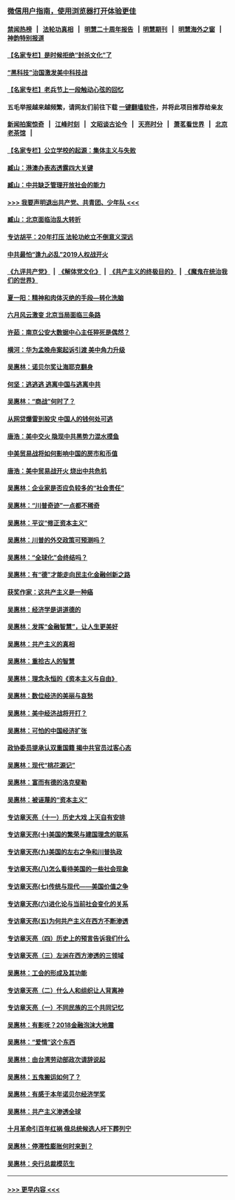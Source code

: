 ### [微信用户指南，使用浏览器打开体验更佳](https://github.com/gfw-breaker/banned-news1/blob/master/indexes/wechat-guide.md?t=0)
#### [禁闻热榜](热点新闻.md?t=0)  &nbsp;&nbsp;|&nbsp;&nbsp; [法轮功真相](https://github.com/gfw-breaker/truth/blob/master/README.md?t=0) &nbsp;&nbsp;|&nbsp;&nbsp; [明慧二十周年报告](https://github.com/gfw-breaker/mh-reports/blob/master/README.md?t=0) &nbsp;&nbsp;|&nbsp;&nbsp;[明慧期刊](https://github.com/gfw-breaker/mh-qikan) &nbsp;&nbsp;|&nbsp;&nbsp; [明慧海外之窗](https://github.com/gfw-breaker/mh-news/blob/master/README.md?t=0) &nbsp;&nbsp;|&nbsp;&nbsp; [神韵特别报道](https://github.com/gfw-breaker/mh-news/blob/master/shenyun.md?t=0)
#### [【名家专栏】是时候拒绝“封杀文化”了](../pages/nsc423/n11814093.md?t=02171211) 
#### [“黑科技”治国激发美中科技战](../pages/nsc423/n11638056.md?t=02171211) 
#### [【名家专栏】老兵节上一段触动心弦的回忆](../pages/nsc423/n11646016.md?t=02171211) 
#### 五毛举报越来越频繁，请网友们前往下载 [一键翻墙软件](https://github.com/gfw-breaker/ssr-accounts)，并将此项目推荐给亲友
#### [新闻拍案惊奇](https://github.com/gfw-breaker/banned-news1/blob/master/pages/link4.md) &nbsp;&nbsp;|&nbsp;&nbsp; [江峰时刻](https://github.com/gfw-breaker/banned-news1/blob/master/pages/link4.md) &nbsp;&nbsp;|&nbsp;&nbsp; [文昭谈古论今](https://github.com/gfw-breaker/banned-news1/blob/master/pages/link4.md) &nbsp;&nbsp;|&nbsp;&nbsp; [天亮时分](https://github.com/gfw-breaker/banned-news1/blob/master/pages/link4.md) &nbsp;&nbsp;|&nbsp;&nbsp; [萧茗看世界](https://github.com/gfw-breaker/banned-news1/blob/master/pages/link4.md) &nbsp;&nbsp;|&nbsp;&nbsp; [北京老茶馆](https://github.com/gfw-breaker/banned-news1/blob/master/pages/link4.md) &nbsp;&nbsp;|&nbsp;&nbsp; 
#### [【名家专栏】公立学校的起源：集体主义与失败](../pages/nsc423/n11601833.md?t=02171211) 
#### [臧山：港澳办表态透露四大关键](../pages/nsc423/n11421628.md?t=02171211) 
#### [臧山：中共缺乏管理开放社会的能力](../pages/nsc423/n11407457.md?t=02171211) 
#### [>>> 我要声明退出共产党、共青团、少年队 <<<](https://github.com/begood0513/goodnews/blob/master/quit/letter.md) 
#### [臧山：北京面临治乱大转折](../pages/nsc423/n11406895.md?t=02171211) 
#### [专访胡平：20年打压 法轮功屹立不倒意义深远](../pages/nsc423/n11398800.md?t=02171211) 
#### [中共最怕“逢九必乱”2019人权战开火](../pages/nsc423/n11385248.md?t=02171211) 
#### [《九评共产党》](https://github.com/begood0513/9ping.md/blob/master/README.md) &nbsp;|&nbsp; [《解体党文化》](../../../../jtdwh.md/blob/master/README.md)  &nbsp;|&nbsp; [《共产主义的终极目的》](../../../../gczydzjmd.md/blob/master/README.md) &nbsp;|&nbsp; [《魔鬼在统治我们的世界》](../../../../mgztzwmdsj.md/blob/master/README.md) 
#### [夏一阳：精神和肉体灭绝的手段—转化洗脑](../pages/nsc423/n11368250.md?t=02171211) 
#### [六月风云激变 北京当局面临三条路](../pages/nsc423/n11313668.md?t=02171211) 
#### [许茹：南京公安大数据中心主任猝死是偶然？](../pages/nsc423/n11064744.md?t=02171211) 
#### [横河：华为孟晚舟案起诉引渡 美中角力升级](../pages/nsc423/n11027230.md?t=02171211) 
#### [吴惠林：诺贝尔奖让海耶克翻身](../pages/nsc423/n10890049.md?t=02171211) 
#### [何坚：逃逃逃 逃离中国与逃离中共](../pages/nsc423/n10592891.md?t=02171211) 
#### [吴惠林：“商战”何时了？](../pages/nsc423/n10573558.md?t=02171211) 
#### [从网贷爆雷到股灾 中国人的钱何处可逃](../pages/nsc423/n10572800.md?t=02171211) 
#### [唐浩：美中交火 隐现中共黑势力混水摸鱼](../pages/nsc423/n10544040.md?t=02171211) 
#### [中美贸易战将如何影响中国的房市和币值](../pages/nsc423/n10543697.md?t=02171211) 
#### [唐浩：美中贸易战开火 烧出中共危机](../pages/nsc423/n10540126.md?t=02171211) 
#### [吴惠林：企业家是否应负较多的“社会责任”](../pages/nsc423/n10535022.md?t=02171211) 
#### [吴惠林：“川普奇迹”一点都不稀奇](../pages/nsc423/n10512808.md?t=02171211) 
#### [吴惠林：平议“修正资本主义”](../pages/nsc423/n10495724.md?t=02171211) 
#### [吴惠林：川普的外交政策可预测吗？](../pages/nsc423/n10462387.md?t=02171211) 
#### [吴惠林：“全球化”会终结吗？](../pages/nsc423/n10452838.md?t=02171211) 
#### [吴惠林：有“德”才能走向民主化金融创新之路](../pages/nsc423/n10432292.md?t=02171211) 
#### [获奖作家：这共产主义是一种癌](../pages/nsc423/n10431541.md?t=02171211) 
#### [吴惠林：经济学是讲道德的](../pages/nsc423/n10398014.md?t=02171211) 
#### [吴惠林：发挥“金融智慧”，让人生更美好](../pages/nsc423/n10375019.md?t=02171211) 
#### [吴惠林：共产主义的真相](../pages/nsc423/n10351394.md?t=02171211) 
#### [吴惠林：重拾古人的智慧](../pages/nsc423/n10337691.md?t=02171211) 
#### [吴惠林：理念永恒的《资本主义与自由》](../pages/nsc423/n10316274.md?t=02171211) 
#### [吴惠林：数位经济的美丽与哀愁](../pages/nsc423/n10292946.md?t=02171211) 
#### [吴惠林：美中经济战将开打？](../pages/nsc423/n10258825.md?t=02171211) 
#### [吴惠林：可怕的中国经济扩张](../pages/nsc423/n10219147.md?t=02171211) 
#### [政协委员提承认双重国籍 揭中共官员过客心态](../pages/nsc423/n10208809.md?t=02171211) 
#### [吴惠林：现代“桃花源记”](../pages/nsc423/n10185234.md?t=02171211) 
#### [吴惠林：富而有德的洛克斐勒](../pages/nsc423/n10142264.md?t=02171211) 
#### [吴惠林：被诬蔑的“资本主义”](../pages/nsc423/n10124816.md?t=02171211) 
#### [专访章天亮（十一）历史大戏 上天自有安排](../pages/nsc423/n10094905.md?t=02171211) 
#### [专访章天亮(十)美国的繁荣与建国理念的联系](../pages/nsc423/n10094899.md?t=02171211) 
#### [专访章天亮(九)美国的左右之争和川普执政](../pages/nsc423/n10094889.md?t=02171211) 
#### [专访章天亮(八)怎么看待美国的一些社会现象](../pages/nsc423/n10094857.md?t=02171211) 
#### [专访章天亮(七)传统与现代——美国价值之争](../pages/nsc423/n10093140.md?t=02171211) 
#### [专访章天亮(六)进化论与当前社会变化的关系](../pages/nsc423/n10092036.md?t=02171211) 
#### [专访章天亮(五)为何共产主义在西方不断渗透](../pages/nsc423/n10083620.md?t=02171211) 
#### [专访章天亮（四）历史上的预言告诉我们什么](../pages/nsc423/n10083606.md?t=02171211) 
#### [专访章天亮（三）左派在西方渗透的三领域](../pages/nsc423/n10081115.md?t=02171211) 
#### [吴惠林：工会的形成及其功能](../pages/nsc423/n10080633.md?t=02171211) 
#### [专访章天亮（二）什么人和组织让人背离神](../pages/nsc423/n10076637.md?t=02171211) 
#### [专访章天亮（一）不同民族的三个共同记忆](../pages/nsc423/n10074188.md?t=02171211) 
#### [吴惠林：有影呒？2018金融泡沫大地震](../pages/nsc423/n10040534.md?t=02171211) 
#### [吴惠林：“爱情”这个东西](../pages/nsc423/n10019423.md?t=02171211) 
#### [吴惠林：由台湾劳动部政次请辞说起](../pages/nsc423/n9979679.md?t=02171211) 
#### [吴惠林：五鬼搬运如何了？](../pages/nsc423/n9925338.md?t=02171211) 
#### [吴惠林：有感于本年诺贝尔经济学奖](../pages/nsc423/n9871883.md?t=02171211) 
#### [吴惠林：共产主义渗透全球](../pages/nsc423/n9812748.md?t=02171211) 
#### [十月革命引百年红祸 俄总统候选人吁下葬列宁](../pages/nsc423/n9810182.md?t=02171211) 
#### [吴惠林：停滞性膨胀何时来到？](../pages/nsc423/n9764136.md?t=02171211) 
#### [吴惠林：央行总裁模范生](../pages/nsc423/n9728134.md?t=02171211) 

----
#### [ >>> 更早内容 <<< ](../indexes/nsc423-earlier.md)
